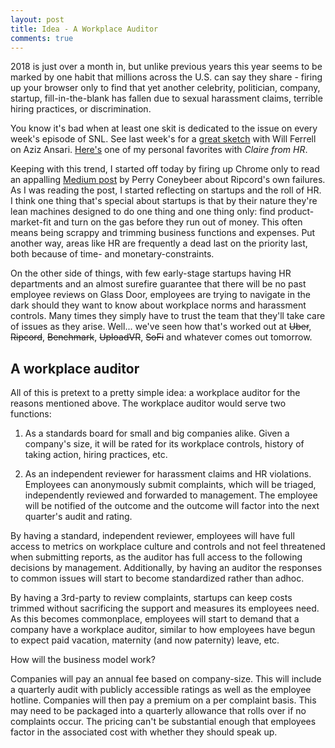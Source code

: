 ```yaml
---
layout: post
title: Idea - A Workplace Auditor
comments: true
---
```


2018 is just over a month in, but unlike previous years this year seems to be
marked by one habit that millions across the U.S. can say they share - firing
up your browser only to find that yet another celebrity, politician, company,
startup, fill-in-the-blank has fallen due to sexual harassment claims, terrible
hiring practices, or discrimination.

You know it's bad when at least one skit is dedicated to the issue on every
week's episode of SNL. See last week's for a [great sketch](http://www.nbc.com/saturday-night-live/video/dinner-discussion/3658057?snl=1) with Will Ferrell on
Aziz Ansari. [Here's](https://www.youtube.com/watch?v=BZqdeeKVoBc) one of my personal favorites with *Claire from HR*.

Keeping with this trend, I started off today by firing up Chrome only to
read an appalling [Medium post](https://medium.com/@perryconeybeer/what-i-learned-working-for-a-silicon-valley-startup-8ca627c6f47d) by Perry Coneybeer about Ripcord's own failures.
As I was reading the post, I started reflecting on startups and the roll of HR.
I think one thing that's special about startups is that by their nature they're
lean machines designed to do one thing and one thing only: find product-market-fit and
turn on the gas before they run out of money. This often means being scrappy
and trimming business functions and expenses. Put another way, areas like
HR are frequently a dead last on the priority last, both because of time- and monetary-constraints.

On the other side of things, with few early-stage startups having HR departments
and an almost surefire guarantee that there will be no past employee reviews on Glass Door,
employees are trying to navigate in the dark should they want to know about
workplace norms and harassment controls. Many times they simply have to trust the
team that they'll take care of issues as they arise. Well... we've seen how that's worked
out at ~~Uber~~, ~~Ripcord~~, ~~Benchmark~~, ~~UploadVR~~, ~~SoFi~~ and whatever comes out
tomorrow.

## A workplace auditor

All of this is pretext to a pretty simple idea: a workplace auditor for the
reasons mentioned above. The workplace auditor would serve two functions:

1) As a standards board for small and big companies alike. Given a company's size,
it will be rated for its workplace controls, history of taking action, hiring practices, etc.

2) As an independent reviewer for harassment claims and HR violations. Employees can
anonymously submit complaints, which will be triaged, independently reviewed and forwarded
to management. The employee will be notified of the outcome and the outcome will factor into
the next quarter's audit and rating.

By having a standard, independent reviewer, employees will have full access to metrics on
workplace culture and controls and not feel threatened when submitting reports, as the auditor
has full access to the following decisions by management. Additionally, by having an auditor the
responses to common issues will start to become standardized rather than adhoc.

By having a 3rd-party to review complaints, startups can keep costs trimmed without sacrificing
the support and measures its employees need. As this becomes commonplace, employees will start to demand
that a company have a workplace auditor, similar to how employees have begun to expect paid vacation, maternity (and now paternity) leave, etc.

How will the business model work?

Companies will pay an annual fee based on company-size. This will include a quarterly audit
with publicly accessible ratings as well as the employee hotline. Companies will then pay a premium on a
per complaint basis. This may need to be packaged into a quarterly allowance that rolls over if no complaints occur.
The pricing can't be substantial enough that employees factor in the associated cost with whether they
should speak up.
